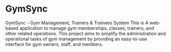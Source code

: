 # GymSync
GymSync - Gym Management, Trainers &amp; Trainees System
This is A web-based application to manage gym memberships, classes, trainers, and other related operations. This project aims to simplify the administration and operational tasks of gym management by providing an easy-to-use interface for gym owners, staff, and members.

